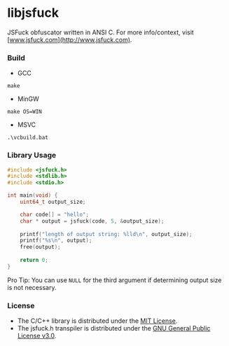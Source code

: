 # libjsfuck
JSFuck obfuscator written in ANSI C. For more info/context, visit [www.jsfuck.com](http://www.jsfuck.com).

### Build
- GCC
```
make
```
- MinGW
```
make OS=WIN
```
- MSVC
```
.\vcbuild.bat
```

### Library Usage
```c
#include <jsfuck.h>
#include <stdlib.h>
#include <stdio.h>

int main(void) {
    uint64_t output_size;

    char code[] = "hello";
    char * output = jsfuck(code, 5, &output_size);
    
    printf("length of output string: %lld\n", output_size);
    printf("%s\n", output);
    free(output);
    
    return 0;
}
```
Pro Tip: You can use `NULL` for the third argument if determining output size is not necessary.

### License
- The C/C++ library is distributed under the [MIT License](https://opensource.org/licenses/MIT).
- The jsfuck.h transpiler is distributed under the [GNU General Public License v3.0](https://www.gnu.org/licenses/gpl-3.0.en.html).
